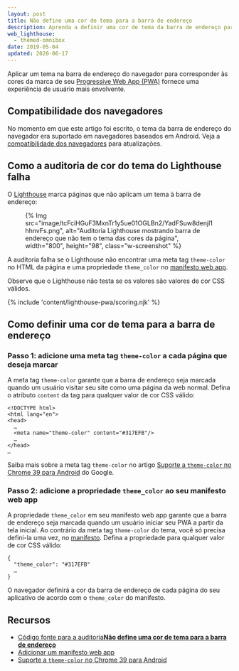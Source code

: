 ```yaml
---
layout: post
title: Não define uma cor de tema para a barra de endereço
description: Aprenda a definir uma cor de tema da barra de endereço para seu Progressive Web App.
web_lighthouse:
  - themed-omnibox
date: 2019-05-04
updated: 2020-06-17
---
```


Aplicar um tema na barra de endereço do navegador para corresponder às cores da marca de seu [Progressive Web App (PWA)](/discover-installable) fornece uma experiência de usuário mais envolvente.

## Compatibilidade dos navegadores

No momento em que este artigo foi escrito, o tema da barra de endereço do navegador era suportado em navegadores baseados em Android. Veja a [compatibilidade dos navegadores](https://developer.mozilla.org/docs/Web/Manifest/theme_color#Browser_compatibility) para atualizações.

## Como a auditoria de cor do tema do Lighthouse falha

O [Lighthouse](https://developers.google.com/web/tools/lighthouse/) marca páginas que não aplicam um tema à barra de endereço:

<figure class="w-figure">   {% Img src="image/tcFciHGuF3MxnTr1y5ue01OGLBn2/YadFSuw8denjl1hhnvFs.png", alt="Auditoria Lighthouse mostrando barra de endereço que não tem o tema das cores da página", width="800", height="98", class="w-screenshot" %}</figure>

A auditoria falha se o Lighthouse não encontrar uma meta tag `theme-color` no HTML da página e uma propriedade `theme_color` no [manifesto web app](/add-manifest).

Observe que o Lighthouse não testa se os valores são valores de cor CSS válidos.

{% include 'content/lighthouse-pwa/scoring.njk' %}

## Como definir uma cor de tema para a barra de endereço

### Passo 1: adicione uma meta tag `theme-color` a cada página que deseja marcar

A meta tag `theme-color` garante que a barra de endereço seja marcada quando um usuário visitar seu site como uma página da web normal. Defina o atributo `content` da tag para qualquer valor de cor CSS válido:

```html/4
<!DOCTYPE html>
<html lang="en">
<head>
  …
  <meta name="theme-color" content="#317EFB"/>
  …
</head>
…
```

Saiba mais sobre a meta tag `theme-color` no artigo <a href="https://developers.google.com/web/updates/2014/11/Support-for-theme-color-in-Chrome-39-for-Android" data-md-type="link">Suporte a `theme-color` no Chrome 39 para Android</a> do Google.

### Passo 2: adicione a propriedade `theme_color` ao seu manifesto web app

A propriedade `theme_color` em seu manifesto web app garante que a barra de endereço seja marcada quando um usuário iniciar seu PWA a partir da tela inicial. Ao contrário da meta tag `theme-color` do tema, você só precisa defini-la uma vez, no [manifesto](/add-manifest). Defina a propriedade para qualquer valor de cor CSS válido:

```html/1
{
  "theme_color": "#317EFB"
  …
}
```

O navegador definirá a cor da barra de endereço de cada página do seu aplicativo de acordo com o `theme_color` do manifesto.

## Recursos

- [Código fonte para a auditoria**Não define uma cor de tema para a barra de endereço**](https://github.com/GoogleChrome/lighthouse/blob/master/lighthouse-core/audits/themed-omnibox.js)
- [Adicionar um manifesto web app](/add-manifest)
- [Suporte a <code>theme-color</code> no Chrome 39 para Android](https://developers.google.com/web/updates/2014/11/Support-for-theme-color-in-Chrome-39-for-Android)
